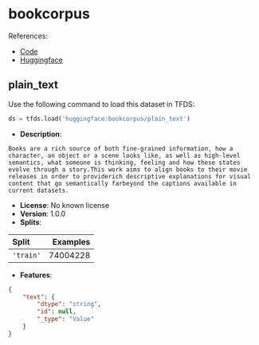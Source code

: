 # bookcorpus

References:

*   [Code](https://github.com/huggingface/datasets/blob/master/datasets/bookcorpus)
*   [Huggingface](https://huggingface.co/datasets/bookcorpus)


## plain_text


Use the following command to load this dataset in TFDS:

```python
ds = tfds.load('huggingface:bookcorpus/plain_text')
```

*   **Description**:

```
Books are a rich source of both fine-grained information, how a character, an object or a scene looks like, as well as high-level semantics, what someone is thinking, feeling and how these states evolve through a story.This work aims to align books to their movie releases in order to providerich descriptive explanations for visual content that go semantically farbeyond the captions available in current datasets.
```

*   **License**: No known license
*   **Version**: 1.0.0
*   **Splits**:

Split  | Examples
:----- | -------:
`'train'` | 74004228

*   **Features**:

```json
{
    "text": {
        "dtype": "string",
        "id": null,
        "_type": "Value"
    }
}
```


